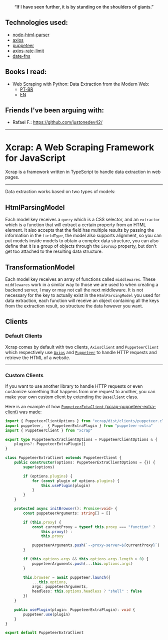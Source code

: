 <div style="text-align: center;font-weight: 500;">“If I have seen further, it is by standing on the shoulders of giants.”</div>

## Technologies used:

- [node-html-parser](https://www.npmjs.com/package/node-html-parser)
- [axios](https://www.npmjs.com/package/axios)
- [puppeteer](https://www.npmjs.com/package/puppeteer)
- [axios-rate-limit](https://www.npmjs.com/package/axios-rate-limit)
- [date-fns](https://www.npmjs.com/package/date-fns)

## Books I read:
- Web Scraping with Python: Data Extraction from the Modern Web:
    - [PT-BR](https://encurtador.com.br/svq8Y)
    - [EN](https://encurtador.com.br/5dS11)

## Friends I've been arguing with:
- Rafael F.: https://github.com/justonedev42/

---

# Xcrap: A Web Scraping Framework for JavaScript

Xcrap is a framework written in TypeScript to handle data extraction in web pages.

---

Data extraction works based on two types of models:

## HtmlParsingModel

Each model key receives a `query` which is a CSS selector, and an `extractor` which is a function that will extract a certain property from an HTML element. It also accepts that the field has multiple results by passing the information in the `fieldType`, the model also supports alignment, so you can put models inside models to obtain a complex data structure, you can also define that it is a group of objects through the `isGroup` property, but don't get too attached to the resulting data structure.

## TransformationModel

Each model key receives an array of functions called `middlewares`. These `middlewares` work in a similar way to those we are used to when creating a backend server, I may or may not call the next middleware. It is not necessary for the key to actually exist in the `HtmlParsingModel` you used for data extraction, each function will receive an object containing all the keys from the extraction result, so structure the data however you want.

## Clients

### Default Clients

Xcrap comes by default with two clients, `AxiosClient` and `PuppeteerClient` which respectively use [`Axios`](https://npmjs.com/package/axios) and [`Puppeteer`](https://www.npmjs.com/package/puppeteer) to handle HTTP requests and retrieve the HTML of a website.

---

###  Custom Clients

If you want to use another library to handle HTTP requests or even customize something that happens from one request to another, you can make your own custom client by extending the `BaseClient` class.

Here is an example of how [`PuppeteerExtaClient` (xcrap-puppeteer-extra-client)](https://www.npmjs.com/package/xcrap-puppeteer-extra-client) was made:

```ts
import { PuppeteerClientOptions } from "xcrap/dist/clients/puppeteer.client"
import puppeteer,  { PuppeteerExtraPlugin } from "puppeteer-extra"
import { PuppeteerClient } from "xcrap"

export type PuppeteerExtraClientOptions = PuppeteerClientOptions & {
    plugins?: PuppeteerExtraPlugin[]
}

class PuppeteerExtraClient extends PuppeteerClient {
    public constructor(options: PuppeteerExtraClientOptions = {}) {
        super(options)

        if (options.plugins) {
            for (const plugin of options.plugins) {
                this.usePlugin(plugin)
            }
        }
    }

    protected async initBrowser(): Promise<void> {
        const puppeteerArguments: string[] = []

        if (this.proxy) {
            const currentProxy = typeof this.proxy === "function" ?
                this.proxy() :
                this.proxy

            puppeteerArguments.push(`--proxy-server=${currentProxy}`)
        }

        if (this.options.args && this.options.args.length > 0) {
            puppeteerArguments.push(...this.options.args)
        }

        this.browser = await puppeteer.launch({
            ...this.options,
            args: puppeteerArguments,
            headless: this.options.headless ? "shell" : false
        })
    }

    public usePlugin(plugin: PuppeteerExtraPlugin): void {
        puppeteer.use(plugin)
    }
}

export default PuppeteerExtraClient
```
